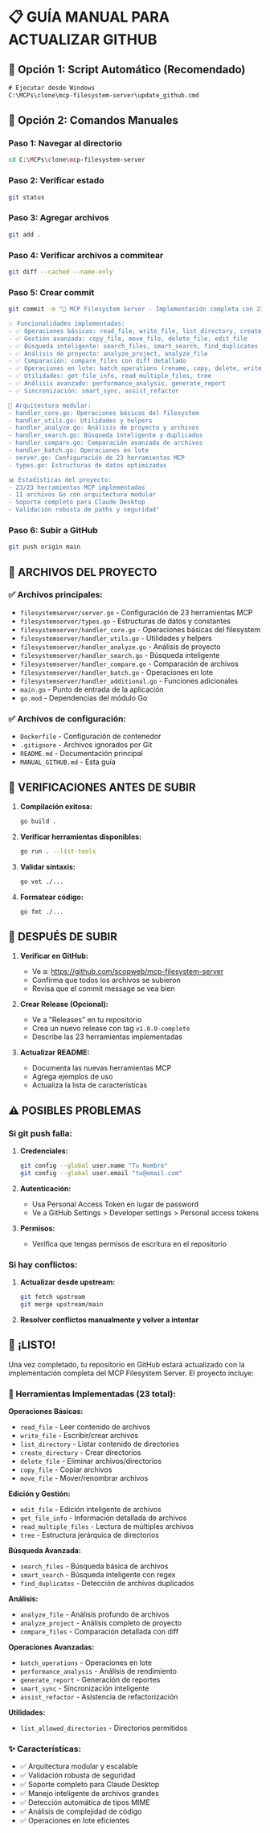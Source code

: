 # 📋 GUÍA MANUAL PARA ACTUALIZAR GITHUB

## 🚀 Opción 1: Script Automático (Recomendado)

```cmd
# Ejecutar desde Windows
C:\MCPs\clone\mcp-filesystem-server\update_github.cmd
```

## 🔧 Opción 2: Comandos Manuales

### Paso 1: Navegar al directorio
```bash
cd C:\MCPs\clone\mcp-filesystem-server
```

### Paso 2: Verificar estado
```bash
git status
```

### Paso 3: Agregar archivos
```bash
git add .
```

### Paso 4: Verificar archivos a commitear
```bash
git diff --cached --name-only
```

### Paso 5: Crear commit
```bash
git commit -m "🚀 MCP Filesystem Server - Implementación completa con 23 herramientas avanzadas

✨ Funcionalidades implementadas:
- ✅ Operaciones básicas: read_file, write_file, list_directory, create_directory
- ✅ Gestión avanzada: copy_file, move_file, delete_file, edit_file  
- ✅ Búsqueda inteligente: search_files, smart_search, find_duplicates
- ✅ Análisis de proyecto: analyze_project, analyze_file
- ✅ Comparación: compare_files con diff detallado
- ✅ Operaciones en lote: batch_operations (rename, copy, delete, write)
- ✅ Utilidades: get_file_info, read_multiple_files, tree
- ✅ Análisis avanzado: performance_analysis, generate_report
- ✅ Sincronización: smart_sync, assist_refactor

🔧 Arquitectura modular:
- handler_core.go: Operaciones básicas del filesystem
- handler_utils.go: Utilidades y helpers
- handler_analyze.go: Análisis de proyecto y archivos
- handler_search.go: Búsqueda inteligente y duplicados
- handler_compare.go: Comparación avanzada de archivos
- handler_batch.go: Operaciones en lote
- server.go: Configuración de 23 herramientas MCP
- types.go: Estructuras de datos optimizadas

📊 Estadísticas del proyecto:
- 23/23 herramientas MCP implementadas
- 11 archivos Go con arquitectura modular
- Soporte completo para Claude Desktop
- Validación robusta de paths y seguridad"
```

### Paso 6: Subir a GitHub
```bash
git push origin main
```

## 📁 ARCHIVOS DEL PROYECTO

### ✅ Archivos principales:
- `filesystemserver/server.go` - Configuración de 23 herramientas MCP
- `filesystemserver/types.go` - Estructuras de datos y constantes
- `filesystemserver/handler_core.go` - Operaciones básicas del filesystem
- `filesystemserver/handler_utils.go` - Utilidades y helpers
- `filesystemserver/handler_analyze.go` - Análisis de proyecto
- `filesystemserver/handler_search.go` - Búsqueda inteligente
- `filesystemserver/handler_compare.go` - Comparación de archivos
- `filesystemserver/handler_batch.go` - Operaciones en lote
- `filesystemserver/handler_additional.go` - Funciones adicionales
- `main.go` - Punto de entrada de la aplicación
- `go.mod` - Dependencias del módulo Go

### ✅ Archivos de configuración:
- `Dockerfile` - Configuración de contenedor
- `.gitignore` - Archivos ignorados por Git
- `README.md` - Documentación principal
- `MANUAL_GITHUB.md` - Esta guía

## 🚨 VERIFICACIONES ANTES DE SUBIR

1. **Compilación exitosa:**
   ```bash
   go build .
   ```

2. **Verificar herramientas disponibles:**
   ```bash
   go run . --list-tools
   ```

3. **Validar sintaxis:**
   ```bash
   go vet ./...
   ```

4. **Formatear código:**
   ```bash
   go fmt ./...
   ```

## 🎯 DESPUÉS DE SUBIR

1. **Verificar en GitHub:**
   - Ve a: https://github.com/scopweb/mcp-filesystem-server
   - Confirma que todos los archivos se subieron
   - Revisa que el commit message se vea bien

2. **Crear Release (Opcional):**
   - Ve a "Releases" en tu repositorio
   - Crea un nuevo release con tag `v1.0.0-complete`
   - Describe las 23 herramientas implementadas

3. **Actualizar README:**
   - Documenta las nuevas herramientas MCP
   - Agrega ejemplos de uso
   - Actualiza la lista de características

## ⚠️ POSIBLES PROBLEMAS

### Si git push falla:

1. **Credenciales:**
   ```bash
   git config --global user.name "Tu Nombre"
   git config --global user.email "tu@email.com"
   ```

2. **Autenticación:**
   - Usa Personal Access Token en lugar de password
   - Ve a GitHub Settings > Developer settings > Personal access tokens

3. **Permisos:**
   - Verifica que tengas permisos de escritura en el repositorio

### Si hay conflictos:

1. **Actualizar desde upstream:**
   ```bash
   git fetch upstream
   git merge upstream/main
   ```

2. **Resolver conflictos manualmente y volver a intentar**

## 🎉 ¡LISTO!

Una vez completado, tu repositorio en GitHub estará actualizado con la implementación completa del MCP Filesystem Server. El proyecto incluye:

### 🔧 Herramientas Implementadas (23 total):

**Operaciones Básicas:**
- `read_file` - Leer contenido de archivos
- `write_file` - Escribir/crear archivos
- `list_directory` - Listar contenido de directorios
- `create_directory` - Crear directorios
- `delete_file` - Eliminar archivos/directorios
- `copy_file` - Copiar archivos
- `move_file` - Mover/renombrar archivos

**Edición y Gestión:**
- `edit_file` - Edición inteligente de archivos
- `get_file_info` - Información detallada de archivos
- `read_multiple_files` - Lectura de múltiples archivos
- `tree` - Estructura jerárquica de directorios

**Búsqueda Avanzada:**
- `search_files` - Búsqueda básica de archivos
- `smart_search` - Búsqueda inteligente con regex
- `find_duplicates` - Detección de archivos duplicados

**Análisis:**
- `analyze_file` - Análisis profundo de archivos
- `analyze_project` - Análisis completo de proyecto
- `compare_files` - Comparación detallada con diff

**Operaciones Avanzadas:**
- `batch_operations` - Operaciones en lote
- `performance_analysis` - Análisis de rendimiento
- `generate_report` - Generación de reportes
- `smart_sync` - Sincronización inteligente
- `assist_refactor` - Asistencia de refactorización

**Utilidades:**
- `list_allowed_directories` - Directorios permitidos

### ✨ Características:
- ✅ Arquitectura modular y escalable
- ✅ Validación robusta de seguridad
- ✅ Soporte completo para Claude Desktop
- ✅ Manejo inteligente de archivos grandes
- ✅ Detección automática de tipos MIME
- ✅ Análisis de complejidad de código
- ✅ Operaciones en lote eficientes